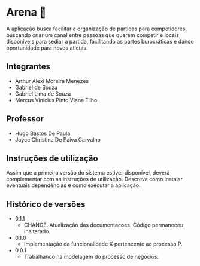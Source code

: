 # Arena 🏀

A aplicação busca facilitar a organização de partidas para competidores, buscando criar um canal entre pessoas que querem competir e locais disponíveis para sediar a partida, facilitando as partes burocráticas e dando oportunidade para novos atletas.

## Integrantes

* Arthur Alexi Moreira Menezes
* Gabriel de Souza
* Gabriel Lima de Souza
* Marcus Vinícius Pinto Viana Filho

## Professor

* Hugo Bastos De Paula
* Joyce Christina De Paiva Carvalho

## Instruções de utilização

Assim que a primeira versão do sistema estiver disponível, deverá complementar com as instruções de utilização. Descreva como instalar eventuais dependências e como executar a aplicação.

## Histórico de versões

* 0.1.1
    * CHANGE: Atualização das documentacoes. Código permaneceu inalterado.
* 0.1.0
    * Implementação da funcionalidade X pertencente ao processo P.
* 0.0.1
    * Trabalhando na modelagem do processo de negócios.

